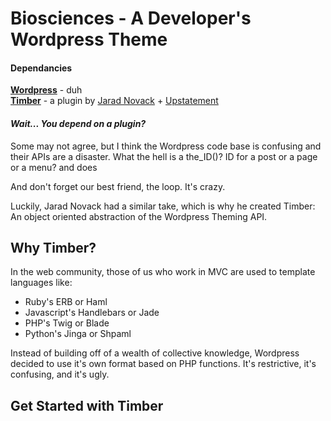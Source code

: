 Biosciences - A Developer's Wordpress Theme
======================================================================

#### Dependancies
[**Wordpress**][wp] - duh  
[**Timber**][timber] - a plugin by [Jarad Novack][jaradnova] + [Upstatement][upstatement]

#### *Wait... You depend on a plugin?*

Some may not agree, but I think the Wordpress code base is confusing and their APIs are a disaster.
What the hell is a the_ID()? ID for a post or a page or a menu? and does 

And don't forget our best friend, the loop. It's crazy.

Luckily, Jarad Novack had a similar take, which is why he created Timber: An object oriented abstraction of the Wordpress Theming API.

Why Timber?
--------------

In the web community, those of us who work in MVC are used to template languages like:

* Ruby's ERB or Haml
* Javascript's Handlebars or Jade
* PHP's Twig or Blade
* Python's Jinga or Shpaml

Instead of building off of a wealth of collective knowledge, Wordpress decided to use it's own format based on PHP functions. It's restrictive, it's confusing, and it's ugly.

Get Started with Timber
-----------------------


[wp]: http://wordpress.org
[timber]: https://github.com/jarednova/timber
[jaradnova]: https://github.com/jarednova
[upstatement]: http://upstatement.com
